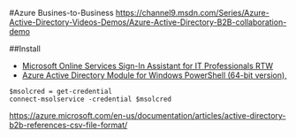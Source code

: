 #Azure Busines-to-Business
https://channel9.msdn.com/Series/Azure-Active-Directory-Videos-Demos/Azure-Active-Directory-B2B-collaboration-demo

##Install
* [Microsoft Online Services Sign-In Assistant for IT Professionals RTW](http://go.microsoft.com/fwlink/?LinkID=286152)
* [Azure Active Directory Module for Windows PowerShell (64-bit version),](http://go.microsoft.com/fwlink/p/?linkid=236297) 

```
$msolcred = get-credential
connect-msolservice -credential $msolcred
```

https://azure.microsoft.com/en-us/documentation/articles/active-directory-b2b-references-csv-file-format/ 